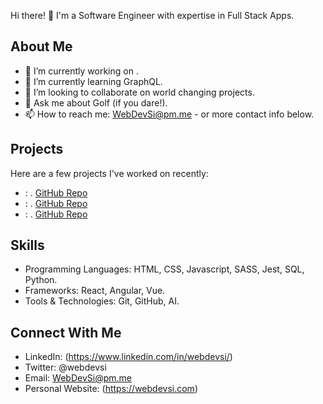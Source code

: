 Hi there! 👋 I'm a Software Engineer with expertise in Full Stack Apps.

## About Me

- 🔭 I’m currently working on <Your Current Project>.
- 🌱 I’m currently learning GraphQL.
- 👯 I’m looking to collaborate on world changing projects.
- 💬 Ask me about Golf (if you dare!).
- 📫 How to reach me: WebDevSi@pm.me - or more contact info below.

## Projects

Here are a few projects I've worked on recently:

- **<Project Name>**: <Brief Project Description>. [GitHub Repo](<Link to GitHub Repo>)
- **<Project Name>**: <Brief Project Description>. [GitHub Repo](<Link to GitHub Repo>)
- **<Project Name>**: <Brief Project Description>. [GitHub Repo](<Link to GitHub Repo>)

## Skills

- Programming Languages: HTML, CSS, Javascript, SASS, Jest, SQL, Python.
- Frameworks: React, Angular, Vue.
- Tools & Technologies: Git, GitHub, AI.

## Connect With Me

- LinkedIn: (https://www.linkedin.com/in/webdevsi/)
- Twitter: @webdevsi
- Email: WebDevSi@pm.me
- Personal Website: (https://webdevsi.com)

<!---
WebDevSiDotCom/WebDevSiDotCom is a ✨ special ✨ repository because its `README.md` (this file) appears on your GitHub profile.
You can click the Preview link to take a look at your changes.
--->
